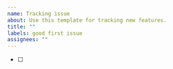 ```yaml
---
name: Tracking issue
about: Use this template for tracking new features.
title: ""
labels: good first issue
assignees: ""
---
```


- [ ] 
